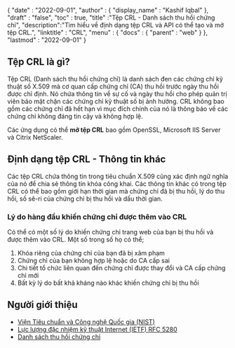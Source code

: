 {
  "date" : "2022-09-01",
  "author" : {
    "display_name" : "Kashif Iqbal"
},
  "draft" : "false",
  "toc" : true,
  "title" :"Tệp CRL - Danh sách thu hồi chứng chỉ",
  "description":"Tìm hiểu về định dạng tệp CRL và API có thể tạo và mở tệp CRL.",
  "linktitle" : "CRL",
  "menu" : {
    "docs" : {
      "parent" : "web"
}
},
  "lastmod" : "2022-09-01"
}

## Tệp CRL là gì?

Tệp CRL (Danh sách thu hồi chứng chỉ) là danh sách đen các chứng chỉ kỹ thuật số X.509 mà cơ quan cấp chứng chỉ (CA) thu hồi trước ngày thu hồi được chỉ định. Nó chứa thông tin về sự cố và ngày thu hồi cho phép quản trị viên bảo mật chặn các chứng chỉ kỹ thuật số bị ảnh hưởng. CRL không bao gồm các chứng chỉ đã hết hạn vì mục đích chính của nó là thông báo về các chứng chỉ không đáng tin cậy và không hợp lệ.

Các ứng dụng có thể **mở tệp CRL** bao gồm OpenSSL, Microsoft IIS Server và Citrix NetScaler.

## Định dạng tệp CRL - Thông tin khác

Các tệp CRL chứa thông tin trong tiêu chuẩn X.509 cũng xác định ngữ nghĩa của nó để chia sẻ thông tin khóa công khai. Các thông tin khác có trong tệp CRL có thể bao gồm giới hạn thời gian mà chứng chỉ đã bị thu hồi, lý do thu hồi, số sê-ri của chứng chỉ bị thu hồi và dấu thời gian.


### Lý do hàng đầu khiến chứng chỉ được thêm vào CRL

Có thể có một số lý do khiến chứng chỉ trang web của bạn bị thu hồi và được thêm vào CRL. Một số trong số họ có thể;

1. Khóa riêng của chứng chỉ của bạn đã bị xâm phạm
1. Chứng chỉ của bạn không hợp lệ hoặc do CA cấp sai
1. Chi tiết tổ chức liên quan đến chứng chỉ được thay đổi và CA cấp chứng chỉ mới
1. Bất kỳ lý do bất khả kháng nào khác khiến chứng chỉ bị thu hồi

## Người giới thiệu

* [Viện Tiêu chuẩn và Công nghệ Quốc gia (NIST)](https://csrc.nist.gov/glossary/term/CRL)
* [Lực lượng đặc nhiệm kỹ thuật Internet (IETF) RFC 5280](https://tools.ietf.org/html/rfc5280)
* [Danh sách thu hồi chứng chỉ](https://en.wikipedia.org/wiki/Certificate_revoc_list)

